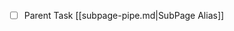 <!-- filepath: /Users/vjatseslavbalahontsev/Documents/code/ObsidianProgressTracker/tests/fixtures/alias-link-pipe.md -->
- [ ] Parent Task [[subpage-pipe.md|SubPage Alias]]
